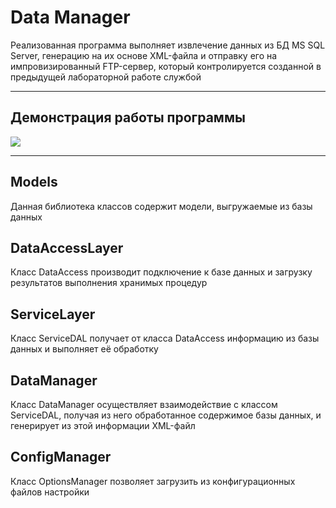 # Data Manager
Реализованная программа выполняет извлечение данных из БД MS SQL Server, генерацию на их основе XML-файла и отправку его на импровизированный FTP-сервер, который контролируется созданной в предыдущей лабораторной работе службой 
____
## Демонстрация работы программы
![](demonstration.gif)
____
## Models
Данная библиотека классов содержит модели, выгружаемые из базы данных
## DataAccessLayer
Класс DataAccess производит подключение к базе данных и загрузку результатов выполнения хранимых процедур
## ServiceLayer
Класс ServiceDAL получает от класса DataAccess информацию из базы данных и выполняет её обработку
## DataManager
Класс DataManager осуществляет взаимодействие с классом ServiceDAL, получая из него обработанное содержимое базы данных, и генерирует из этой информации XML-файл
## ConfigManager
Класс OptionsManager позволяет загрузить из конфигурационных файлов настройки

